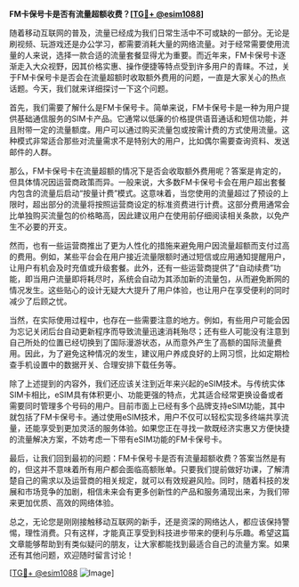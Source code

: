 **FM卡保号卡是否有流量超额收费？[[TG💪+ @esim1088](https://t.me/s/esim1088)]**

随着移动互联网的普及，流量已经成为我们日常生活中不可或缺的一部分。无论是刷视频、玩游戏还是办公学习，都需要消耗大量的网络流量。对于经常需要使用流量的人来说，选择一款合适的流量套餐显得尤为重要。而近年来，FM卡保号卡逐渐走入大众视野，因其价格实惠、操作便捷等特点受到许多用户的青睐。不过，关于FM卡保号卡是否会在流量超额时收取额外费用的问题，一直是大家关心的热点话题。今天，我们就来详细探讨一下这个问题。

首先，我们需要了解什么是FM卡保号卡。简单来说，FM卡保号卡是一种为用户提供基础通信服务的SIM卡产品。它通常以低廉的价格提供语音通话和短信功能，并且附带一定的流量额度。用户可以通过购买流量包或按需计费的方式使用流量。这种模式非常适合那些对流量需求不是特别大的用户，比如偶尔需要查询资料、发送邮件的人群。

那么，FM卡保号卡在流量超额的情况下是否会收取额外费用呢？答案是肯定的，但具体情况因运营商政策而异。一般来说，大多数FM卡保号卡会在用户超出套餐内包含的流量后启动“按量计费”模式。这意味着，当您使用的流量超过了预设的上限时，超出部分的流量将按照运营商设定的标准资费进行计费。这部分费用通常会比单独购买流量包的价格略高，因此建议用户在使用前仔细阅读相关条款，以免产生不必要的开支。

然而，也有一些运营商推出了更为人性化的措施来避免用户因流量超额而支付过高的费用。例如，某些平台会在用户接近流量限额时通过短信或应用通知提醒用户，让用户有机会及时充值或升级套餐。此外，还有一些运营商提供了“自动续费”功能，即当用户流量即将耗尽时，系统会自动为其添加新的流量包，从而避免断网的情况发生。这些贴心的设计无疑大大提升了用户体验，也让用户在享受便利的同时减少了后顾之忧。

当然，在实际使用过程中，也存在一些需要注意的地方。例如，有些用户可能会因为忘记关闭后台自动更新程序而导致流量迅速消耗殆尽；还有些人可能没有注意到自己所处的位置已经切换到了国际漫游状态，从而意外产生了高额的国际流量费用。因此，为了避免这种情况的发生，建议用户养成良好的上网习惯，比如定期检查手机设置中的数据开关、合理安排下载任务等。

除了上述提到的内容外，我们还应该关注到近年来兴起的eSIM技术。与传统实体SIM卡相比，eSIM具有体积更小、功能更强的特点，尤其适合经常更换设备或者需要同时管理多个号码的用户。目前市面上已经有多个品牌支持eSIM功能，其中就包括了FM卡保号卡。通过使用eSIM技术，用户不仅可以轻松实现多终端共享流量，还能享受到更加灵活的服务体验。如果您正在寻找一款既经济实惠又方便快捷的流量解决方案，不妨考虑一下带有eSIM功能的FM卡保号卡。

最后，让我们回到最初的问题：FM卡保号卡是否有流量超额收费？答案当然是有的，但这并不意味着所有用户都会面临高额账单。只要我们提前做好功课，了解清楚自己的需求以及运营商的相关规定，就可以有效规避风险。同时，随着科技的发展和市场竞争的加剧，相信未来会有更多创新性的产品和服务涌现出来，为我们带来更加优质、高效的网络体验。

总之，无论您是刚刚接触移动互联网的新手，还是资深的网络达人，都应该保持警惕，理性消费。只有这样，才能真正享受到科技进步带来的便利与乐趣。希望这篇文章能够帮助到有类似疑问的朋友，让大家都能找到最适合自己的流量方案。如果还有其他问题，欢迎随时留言讨论！

[[TG💪+ @esim1088](https://t.me/s/esim1088) ![Image](https://i.postimg.cc/4NQfJmqS/Snipaste-2025-05-13-00-14-12.png)]